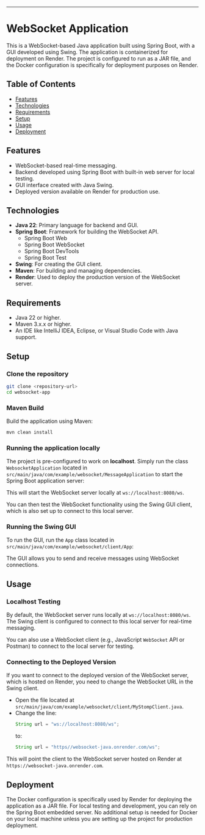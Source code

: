 
---

# WebSocket Application

This is a WebSocket-based Java application built using Spring Boot, with a GUI developed using Swing. The application is containerized for deployment on Render. The project is configured to run as a JAR file, and the Docker configuration is specifically for deployment purposes on Render. 

## Table of Contents
- [Features](#features)
- [Technologies](#technologies)
- [Requirements](#requirements)
- [Setup](#setup)
- [Usage](#usage)
- [Deployment](#deployment)


## Features
- WebSocket-based real-time messaging.
- Backend developed using Spring Boot with built-in web server for local testing.
- GUI interface created with Java Swing.
- Deployed version available on Render for production use.

## Technologies
- **Java 22**: Primary language for backend and GUI.
- **Spring Boot**: Framework for building the WebSocket API.
  - Spring Boot Web
  - Spring Boot WebSocket
  - Spring Boot DevTools
  - Spring Boot Test
- **Swing**: For creating the GUI client.
- **Maven**: For building and managing dependencies.
- **Render**: Used to deploy the production version of the WebSocket server.

## Requirements
- Java 22 or higher.
- Maven 3.x.x or higher.
- An IDE like IntelliJ IDEA, Eclipse, or Visual Studio Code with Java support.

## Setup

### Clone the repository
```bash
git clone <repository-url>
cd websocket-app
```

### Maven Build
Build the application using Maven:
```bash
mvn clean install
```

### Running the application locally

The project is pre-configured to work on **localhost**. Simply run the class `WebsocketApplication` located in `src/main/java/com/example/websocket/MessageApplication` to start the Spring Boot application server:


This will start the WebSocket server locally at `ws://localhost:8080/ws`.

You can then test the WebSocket functionality using the Swing GUI client, which is also set up to connect to this local server.

### Running the Swing GUI
To run the GUI, run the `App` class located in `src/main/java/com/example/websocket/client/App`:



The GUI allows you to send and receive messages using WebSocket connections.

## Usage

### Localhost Testing
By default, the WebSocket server runs locally at `ws://localhost:8080/ws`. The Swing client is configured to connect to this local server for real-time messaging.

You can also use a WebSocket client (e.g., JavaScript `WebSocket` API or Postman) to connect to the local server for testing.

### Connecting to the Deployed Version
If you want to connect to the deployed version of the WebSocket server, which is hosted on Render, you need to change the WebSocket URL in the Swing client.

- Open the file located at `src/main/java/com/example/websocket/client/MyStompClient.java`.
- Change the line:
  ```java
  String url = "ws://localhost:8080/ws";
  ```
  to:
  ```java
  String url = "https//websocket-java.onrender.com/ws";
  ```

This will point the client to the WebSocket server hosted on Render at `https://websocket-java.onrender.com`.

## Deployment

The Docker configuration is specifically used by Render for deploying the application as a JAR file. For local testing and development, you can rely on the Spring Boot embedded server. No additional setup is needed for Docker on your local machine unless you are setting up the project for production deployment.

